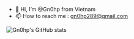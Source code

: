 - 👋 Hi, I’m @Gn0hp from Vietnam
- 📫 How to reach me : gn0hp289@gmail.com

![Gn0hp's GitHub stats]([https://github-readme-stats.vercel.app/api?username=Gn0hp&show_icons=true&theme=radical](https://github-readme-stats.vercel.app/api/top-langs/?username=anuraghazra&layout=compact))

<!---
Gn0hp/Gn0hp is a ✨ special ✨ repository because its `README.md` (this file) appears on your GitHub profile.
You can click the Preview link to take a look at your changes.
--->

